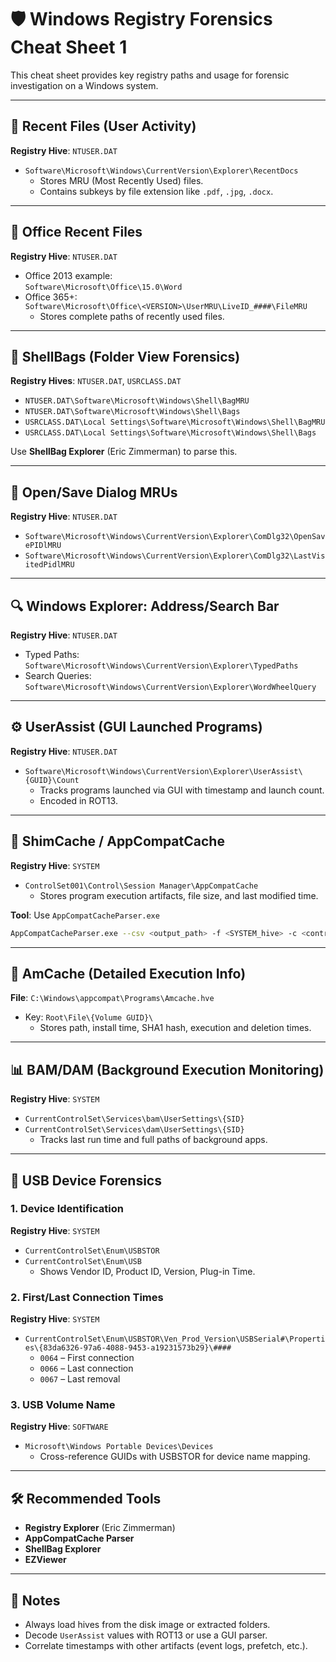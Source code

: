 # 🛡️ Windows Registry Forensics Cheat Sheet 1
This cheat sheet provides key registry paths and usage for forensic investigation on a Windows system.

---

## 📁 Recent Files (User Activity)
**Registry Hive**: `NTUSER.DAT`  
- `Software\Microsoft\Windows\CurrentVersion\Explorer\RecentDocs`  
  - Stores MRU (Most Recently Used) files.
  - Contains subkeys by file extension like `.pdf`, `.jpg`, `.docx`.

---

## 📝 Office Recent Files  
**Registry Hive**: `NTUSER.DAT`  
- Office 2013 example:  
  `Software\Microsoft\Office\15.0\Word`  
- Office 365+:  
  `Software\Microsoft\Office\<VERSION>\UserMRU\LiveID_####\FileMRU`  
  - Stores complete paths of recently used files.

---

## 🧳 ShellBags (Folder View Forensics)
**Registry Hives**: `NTUSER.DAT`, `USRCLASS.DAT`  
- `NTUSER.DAT\Software\Microsoft\Windows\Shell\BagMRU`  
- `NTUSER.DAT\Software\Microsoft\Windows\Shell\Bags`  
- `USRCLASS.DAT\Local Settings\Software\Microsoft\Windows\Shell\BagMRU`  
- `USRCLASS.DAT\Local Settings\Software\Microsoft\Windows\Shell\Bags`  

Use **ShellBag Explorer** (Eric Zimmerman) to parse this.

---

## 📂 Open/Save Dialog MRUs  
**Registry Hive**: `NTUSER.DAT`  
- `Software\Microsoft\Windows\CurrentVersion\Explorer\ComDlg32\OpenSavePIDlMRU`  
- `Software\Microsoft\Windows\CurrentVersion\Explorer\ComDlg32\LastVisitedPidlMRU`

---

## 🔍 Windows Explorer: Address/Search Bar
**Registry Hive**: `NTUSER.DAT`  
- Typed Paths:  
  `Software\Microsoft\Windows\CurrentVersion\Explorer\TypedPaths`  
- Search Queries:  
  `Software\Microsoft\Windows\CurrentVersion\Explorer\WordWheelQuery`

---

## ⚙️ UserAssist (GUI Launched Programs)
**Registry Hive**: `NTUSER.DAT`  
- `Software\Microsoft\Windows\CurrentVersion\Explorer\UserAssist\{GUID}\Count`  
  - Tracks programs launched via GUI with timestamp and launch count.
  - Encoded in ROT13.

---

## 🧬 ShimCache / AppCompatCache
**Registry Hive**: `SYSTEM`  
- `ControlSet001\Control\Session Manager\AppCompatCache`  
  - Stores program execution artifacts, file size, and last modified time.

**Tool**: Use `AppCompatCacheParser.exe`  
```bash
AppCompatCacheParser.exe --csv <output_path> -f <SYSTEM_hive> -c <control_set>
```

---

## 🧾 AmCache (Detailed Execution Info)
**File**: `C:\Windows\appcompat\Programs\Amcache.hve`  
- Key: `Root\File\{Volume GUID}\`  
  - Stores path, install time, SHA1 hash, execution and deletion times.

---

## 📊 BAM/DAM (Background Execution Monitoring)
**Registry Hive**: `SYSTEM`  
- `CurrentControlSet\Services\bam\UserSettings\{SID}`  
- `CurrentControlSet\Services\dam\UserSettings\{SID}`  
  - Tracks last run time and full paths of background apps.

---

## 💽 USB Device Forensics

### 1. **Device Identification**
**Registry Hive**: `SYSTEM`  
- `CurrentControlSet\Enum\USBSTOR`  
- `CurrentControlSet\Enum\USB`  
  - Shows Vendor ID, Product ID, Version, Plug-in Time.

### 2. **First/Last Connection Times**
**Registry Hive**: `SYSTEM`  
- `CurrentControlSet\Enum\USBSTOR\Ven_Prod_Version\USBSerial#\Properties\{83da6326-97a6-4088-9453-a19231573b29}\####`  
  - `0064` – First connection  
  - `0066` – Last connection  
  - `0067` – Last removal  

### 3. **USB Volume Name**
**Registry Hive**: `SOFTWARE`  
- `Microsoft\Windows Portable Devices\Devices`  
  - Cross-reference GUIDs with USBSTOR for device name mapping.

---

## 🛠️ Recommended Tools
- **Registry Explorer** (Eric Zimmerman)  
- **AppCompatCache Parser**  
- **ShellBag Explorer**  
- **EZViewer**  

---

## 📌 Notes
- Always load hives from the disk image or extracted folders.
- Decode `UserAssist` values with ROT13 or use a GUI parser.
- Correlate timestamps with other artifacts (event logs, prefetch, etc.).

